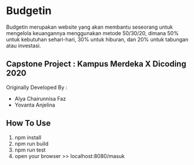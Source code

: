 # Budgetin
Budgetin merupakan website yang akan membantu seseorang untuk mengelola keuangannya menggunakan metode 50/30/20, dimana 50% untuk kebutuhan sehari-hari, 30% untuk hiburan, dan 20% untuk tabungan atau investasi.
<h2> Capstone Project : Kampus Merdeka X Dicoding 2020 </h2>
Originally Developed By :
<ul>
  <li> Alya Chairunnisa Faz </li>
  <li> Yovanta Anjelina </li>  
</ul>

<h2> How To Use </h2>
<ol>
  <li> npm install </li>
  <li> npm run build </li> 
  <li> npm run test </li>  
  <li> open your browser >> localhost:8080/masuk </li>  
</ol>


